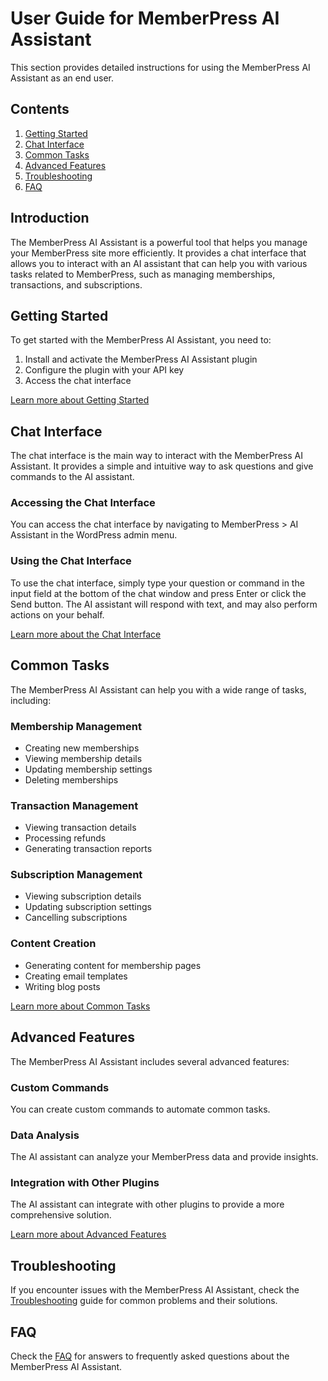 # User Guide for MemberPress AI Assistant

This section provides detailed instructions for using the MemberPress AI Assistant as an end user.

## Contents

1. [Getting Started](./getting-started.md)
2. [Chat Interface](./chat-interface.md)
3. [Common Tasks](./common-tasks.md)
4. [Advanced Features](./advanced-features.md)
5. [Troubleshooting](./troubleshooting.md)
6. [FAQ](./faq.md)

## Introduction

The MemberPress AI Assistant is a powerful tool that helps you manage your MemberPress site more efficiently. It provides a chat interface that allows you to interact with an AI assistant that can help you with various tasks related to MemberPress, such as managing memberships, transactions, and subscriptions.

## Getting Started

To get started with the MemberPress AI Assistant, you need to:

1. Install and activate the MemberPress AI Assistant plugin
2. Configure the plugin with your API key
3. Access the chat interface

[Learn more about Getting Started](./getting-started.md)

## Chat Interface

The chat interface is the main way to interact with the MemberPress AI Assistant. It provides a simple and intuitive way to ask questions and give commands to the AI assistant.

### Accessing the Chat Interface

You can access the chat interface by navigating to MemberPress > AI Assistant in the WordPress admin menu.

### Using the Chat Interface

To use the chat interface, simply type your question or command in the input field at the bottom of the chat window and press Enter or click the Send button. The AI assistant will respond with text, and may also perform actions on your behalf.

[Learn more about the Chat Interface](./chat-interface.md)

## Common Tasks

The MemberPress AI Assistant can help you with a wide range of tasks, including:

### Membership Management

- Creating new memberships
- Viewing membership details
- Updating membership settings
- Deleting memberships

### Transaction Management

- Viewing transaction details
- Processing refunds
- Generating transaction reports

### Subscription Management

- Viewing subscription details
- Updating subscription settings
- Cancelling subscriptions

### Content Creation

- Generating content for membership pages
- Creating email templates
- Writing blog posts

[Learn more about Common Tasks](./common-tasks.md)

## Advanced Features

The MemberPress AI Assistant includes several advanced features:

### Custom Commands

You can create custom commands to automate common tasks.

### Data Analysis

The AI assistant can analyze your MemberPress data and provide insights.

### Integration with Other Plugins

The AI assistant can integrate with other plugins to provide a more comprehensive solution.

[Learn more about Advanced Features](./advanced-features.md)

## Troubleshooting

If you encounter issues with the MemberPress AI Assistant, check the [Troubleshooting](./troubleshooting.md) guide for common problems and their solutions.

## FAQ

Check the [FAQ](./faq.md) for answers to frequently asked questions about the MemberPress AI Assistant.